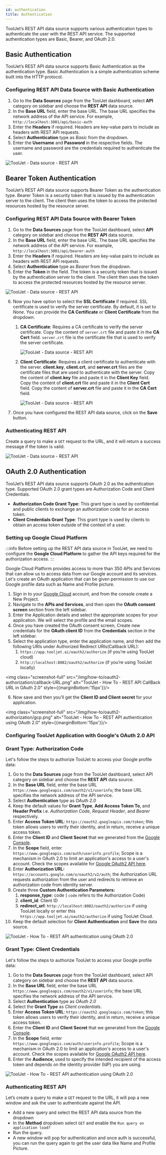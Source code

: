 ```yaml
---
id: authentication
title: Authentication
---
```


ToolJet’s REST API data source supports various authentication types to authenticate the user with the REST API service. The supported authentication types are Basic, Bearer, and OAuth 2.0.

## Basic Authentication

ToolJet’s REST API data source supports Basic Authentication as the authentication type. Basic Authentication is a simple authentication scheme built into the HTTP protocol.

### Configuring REST API Data Source with Basic Authentication

1. Go to the **Data Sources** page from the ToolJet dashboard, select **API** category on sidebar and choose the **REST API** data source.
2. In the **Base URL** field, enter the base URL. The base URL specifies the network address of the API service. For example, `http://localhost:3001/api/basic-auth`
3. Enter the **Headers** if required. Headers are key-value pairs to include as headers with REST API requests.
4. Select **Authentication** type as *Basic* from the dropdown.
5. Enter the **Username** and **Password** in the respective fields. The username and password are the credentials required to authenticate the user.

<img className="screenshot-full" src="/img/datasource-reference/rest-api/basic.png" alt="ToolJet - Data source - REST API" />

## Bearer Token Authentication

ToolJet’s REST API data source supports Bearer Token as the authentication type. Bearer Token is a security token that is issued by the authentication server to the client. The client then uses the token to access the protected resources hosted by the resource server.

### Configuring REST API Data Source with Bearer Token

1. Go to the **Data Sources** page from the ToolJet dashboard, select **API** category on sidebar and choose the **REST API** data source.
2. In the **Base URL** field, enter the base URL. The base URL specifies the network address of the API service. For example, `http://localhost:3001/api/bearer-auth`
3. Enter the **Headers** if required. Headers are key-value pairs to include as headers with REST API requests.
4. Select **Authentication** type as *Bearer* from the dropdown.
5. Enter the **Token** in the field. The token is a security token that is issued by the authentication server to the client. The client then uses the token to access the protected resources hosted by the resource server.
  
<img className="screenshot-full" src="/img/datasource-reference/rest-api/none.png" alt="ToolJet - Data source - REST API" />

6. Now you have option to select the **SSL Certificate** if required. SSL certificate is used to verify the server certificate. By default, it is set to *None*. You can provide the **CA Certificate** or **Client Certificate** from the dropdown.
    1. **CA Certificate**: Requires a CA certificate to verify the server certificate. Copy the content of `server.crt` file and paste it in the **CA Cert** field. `server.crt` file is the certificate file that is used to verify the server certificate.
  
        <img className="screenshot-full" src="/img/datasource-reference/rest-api/cacert.png" alt="ToolJet - Data source - REST API" />

    2. **Client Certificate**: Requires a client certificate to authenticate with the server. **client.key**, **client.crt**, and **server.crt** files are the certificate files that are used to authenticate with the server. Copy the content of **client.key** file and paste it in the **Client Key** field. Copy the content of **client.crt** file and paste it in the **Client Cert** field. Copy the content of **server.crt** file and paste it in the **CA Cert** field.
  
        <img className="screenshot-full" src="/img/datasource-reference/rest-api/clientcert.png" alt="ToolJet - Data source - REST API" />

7. Once you have configured the REST API data source, click on the **Save** button.

### Authenticating REST API

Create a query to make a `GET` request to the URL, and it will return a success message if the token is valid.

<div style={{textAlign: 'center'}}>

<img className="screenshot-full" src="/img/datasource-reference/rest-api/bearersuccess.png" alt="ToolJet - Data source - REST API" />

</div>

## OAuth 2.0 Authentication

ToolJet’s REST API data source supports OAuth 2.0 as the authentication type. Supported OAuth 2.0 grant types are Authorization Code and Client Credentials.

- **Authorization Code Grant Type**: This grant type is used by confidential and public clients to exchange an authorization code for an access token.
- **Client Credentials Grant Type**: This grant type is used by clients to obtain an access token outside of the context of a user.

### Setting up Google Cloud Platform

:::info
Before setting up the REST API data source in ToolJet, we need to configure the **Google Cloud Platform** to gather the API keys required for the authorization access.
:::

Google Cloud Platform provides access to more than 350 APIs and Services that can allow us to access data from our Google account and its services. Let's create an OAuth application that can be given permission to use our Google profile data such as Name and Profile picture.

1. Sign in to your [Google Cloud](https://cloud.google.com/) account, and from the console create a New Project.
2. Navigate to the **APIs and Services**, and then open the **OAuth consent screen** section from the left sidebar.
3. Enter the Application details and select the appropriate scopes for your application. We will select the profile and the email scopes. 
4. Once you have created the OAuth consent screen, Create new credentials for the **OAuth client ID** from the **Credentials** section in the left sidebar.
5. Select the application type, enter the application name, and then add the following URIs under Authorized Redirect URIs(Callback URL):
    1. `https://app.tooljet.ai/oauth2/authorize` (if you’re using ToolJet cloud)
    2. `http://localhost:8082/oauth2/authorize` (if you’re using ToolJet locally)

<img class="screenshot-full" src="/img/how-to/oauth2-authorization/callback-URL.png" alt="ToolJet - How To - REST API CallBack URL in OAuth 2.0" style={{marginBottom:'15px'}}/>

6. Now save and then you’ll get the **Client ID and Client secret** for your application.

<img class="screenshot-full" src="/img/how-to/oauth2-authorization/gcp.png" alt="ToolJet - How To - REST API authentication using OAuth 2.0" style={{marginBottom:'15px'}}/>

### Configuring ToolJet Application with Google's OAuth 2.0 API

### Grant Type: Authorization Code

Let's follow the steps to authorize ToolJet to access your Google profile data:

1. Go to the **Data Sources** page from the ToolJet dashboard, select API category on sidebar and choose the **REST API** data source.
2. In the **Base URL** field, enter the base URL `https://www.googleapis.com/oauth2/v1/userinfo`; the base URL specifies the network address of the API service.
3. Select **Authentication** type as *OAuth 2.0*
4. Keep the default values for **Grant Type**, **Add Access Token To**, and **Header Prefix** i.e. *Authorization Code*, *Request Header*, and *Bearer* respectively.
5. Enter **Access Token URL**: `https://oauth2.googleapis.com/token`; this token allows users to verify their identity, and in return, receive a unique access token.
6. Enter the **Client ID** and **Client Secret** that we generated from the [Google Console](http://console.developers.google.com/).
7. In the **Scope** field, enter `https://www.googleapis.com/auth/userinfo.profile`; Scope is a mechanism in OAuth 2.0 to limit an application's access to a user's account. Check the scopes available for [Google OAuth2 API here](https://developers.google.com/identity/protocols/oauth2/scopes#oauth2).
8. Enter **Authorization URL:** `https://accounts.google.com/o/oauth2/v2/auth`; the Authorization URL requests authorization from the user and redirects to retrieve an authorization code from identity server.
9. Create three **Custom Authentication Parameters:**
    1. **response_type**: code ( `code` refers to the Authorization Code)
    2. **client_id**: Client ID
    3. **redirect_url**: `http://localhost:8082/oauth2/authorize` if using ToolJet locally or enter this `https://app.tooljet.ai/oauth2/authorize` if using ToolJet Cloud.
10. Keep the default selection for **Client Authentication** and **Save** the data source.

<img class="screenshot-full" src="/img/how-to/oauth2-authorization/restapi-v2.png" alt="ToolJet - How To - REST API authentication using OAuth 2.0" />

### Grant Type: Client Credentials

Let's follow the steps to authorize ToolJet to access your Google profile data:

1. Go to the **Data Sources** page from the ToolJet dashboard, select API category on sidebar and choose the **REST API** data source.
2. In the **Base URL** field, enter the base URL `https://www.googleapis.com/oauth2/v1/userinfo`; the base URL specifies the network address of the API service.
3. Select **Authentication** type as *OAuth 2.0*
4. Select the **Grant Type** as *Client credentials*.
5. Enter **Access Token URL**: `https://oauth2.googleapis.com/token`; this token allows users to verify their identity, and in return, receive a unique access token.
6. Enter the **Client ID** and **Client Secret** that we generated from the [Google Console](http://console.developers.google.com/).
7. In the **Scope** field, enter `https://www.googleapis.com/auth/userinfo.profile`; Scope is a mechanism in OAuth 2.0 to limit an application's access to a user's account. Check the scopes available for [Google OAuth2 API here](https://developers.google.com/identity/protocols/oauth2/scopes#oauth2).
8. Enter the **Audience**, used to specify the intended recipient of the access token and depends on the identity provider (IdP) you are using.

<img class="screenshot-full" src="/img/how-to/oauth2-authorization/restapi-client.png" alt="ToolJet - How To - REST API authentication using OAuth 2.0" />

### Authenticating REST API

Let’s create a query to make a `GET` request to the URL, it will pop a new window and ask the user to authenticate against the API.

- Add a new query and select the REST API data source from the dropdown
- In the **Method** dropdown select `GET` and enable the  `Run query on application load?`
- Run the query. 
- A new window will pop for authentication and once auth is successful, you can run the query again to get the user data like Name and Profile Picture.
